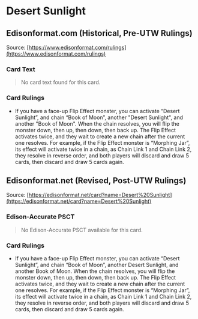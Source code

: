 # Desert Sunlight

## Edisonformat.com (Historical, Pre-UTW Rulings)

Source: [https://www.edisonformat.com/rulings](https://www.edisonformat.com/rulings)

### Card Text

> No card text found for this card.

### Card Rulings

*   If you have a face-up Flip Effect monster, you can activate “Desert Sunlight”, and chain “Book of Moon”, another "Desert Sunlight", and another "Book of Moon". When the chain resolves, you will flip the monster down, then up, then down, then back up. The Flip Effect activates twice, and they wait to create a new chain after the current one resolves. For example, if the Flip Effect monster is “Morphing Jar”, its effect will activate twice in a chain, as Chain Link 1 and Chain Link 2, they resolve in reverse order, and both players will discard and draw 5 cards, then discard and draw 5 cards again.

## Edisonformat.net (Revised, Post-UTW Rulings)

Source: [https://edisonformat.net/card?name=Desert%20Sunlight](https://edisonformat.net/card?name=Desert%20Sunlight)

### Edison-Accurate PSCT

> No Edison-Accurate PSCT available for this card.

### Card Rulings

*   If you have a face-up Flip Effect monster, you can activate “Desert Sunlight”, and chain “Book of Moon”, another Desert Sunlight, and another Book of Moon. When the chain resolves, you will flip the monster down, then up, then down, then back up. The Flip Effect activates twice, and they wait to create a new chain after the current one resolves. For example, if the Flip Effect monster is “Morphing Jar”, its effect will activate twice in a chain, as Chain Link 1 and Chain Link 2, they resolve in reverse order, and both players will discard and draw 5 cards, then discard and draw 5 cards again.
            